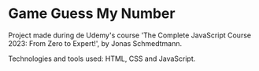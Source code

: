 # Game Guess My Number

<p>Project made during de Udemy's course 'The Complete JavaScript Course 2023: From Zero to Expert!', by Jonas Schmedtmann.</p> 
<p>Technologies and tools used: HTML, CSS and JavaScript.</p>

